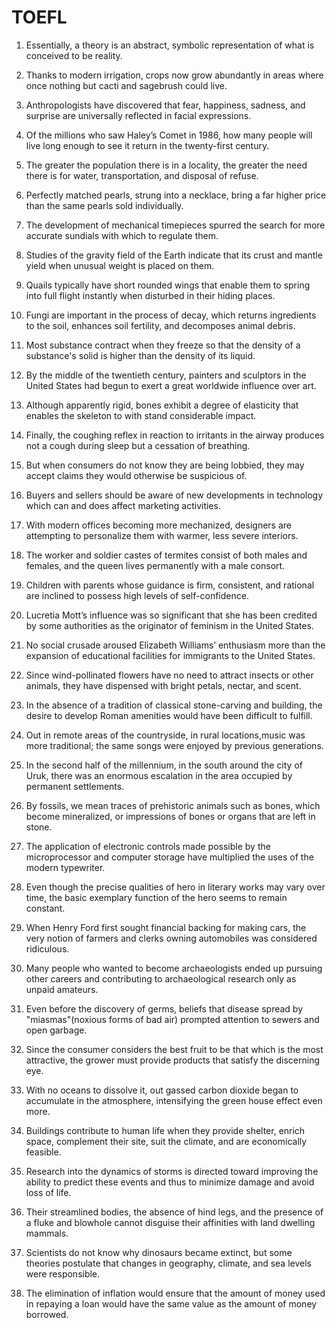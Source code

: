 # TOEFL

1. Essentially, a theory is an abstract, symbolic representation of what is conceived to be reality.

2. Thanks to modern irrigation, crops now grow abundantly in areas where once nothing but cacti and sagebrush could live.

3. Anthropologists have discovered that fear, happiness, sadness, and surprise are universally reflected in facial expressions.

4. Of the millions who saw Haley’s Comet in 1986, how many people will live long enough to see it return in the twenty-first century.

5. The greater the population there is in a locality, the greater the need there is for water, transportation, and disposal of refuse.

6. Perfectly matched pearls, strung into a necklace, bring a far higher price than the same pearls sold individually.

7. The development of mechanical timepieces spurred the search for more accurate sundials with which to regulate them.

8. Studies of the gravity field of the Earth indicate that its crust and mantle yield when unusual weight is placed on them.

9. Quails typically have short rounded wings that enable them to spring into full flight instantly when disturbed in their hiding places.

10. Fungi are important in the process of decay, which returns ingredients to the soil, enhances soil fertility, and decomposes animal debris.

11. Most substance contract when they freeze so that the density of a substance's solid is higher than the density of its liquid.

12. By the middle of the twentieth century, painters and sculptors in the United States had begun to exert a great worldwide influence over art.

13. Although apparently rigid, bones exhibit a degree of elasticity that enables the skeleton to with stand considerable impact.

14. Finally, the coughing reflex in reaction to irritants in the airway produces not a cough during sleep but a cessation of breathing.

15. But when consumers do not know they are being lobbied, they may accept claims they would otherwise be suspicious of.

16. Buyers and sellers should be aware of new developments in technology which can and does affect marketing activities.

17. With modern offices becoming more mechanized, designers are attempting to personalize them with warmer, less severe interiors.

18. The worker and soldier castes of termites consist of both males and females, and the queen lives permanently with a male consort.

19. Children with parents whose guidance is firm, consistent, and rational are inclined to possess high levels of self-confidence.

20. Lucretia Mott’s influence was so significant that she has been credited by some authorities as the originator of feminism in the United States.

21. No social crusade aroused Elizabeth Williams’ enthusiasm more than the expansion of educational facilities for immigrants to the United States.

22. Since wind-pollinated flowers have no need to attract insects or other animals, they have dispensed with bright petals, nectar, and scent.

23. In the absence of a tradition of classical stone-carving and building, the desire to develop Roman amenities would have been difficult to fulfill.

24. Out in remote areas of the countryside, in rural locations,music was more traditional; the same songs were enjoyed by previous generations.

25. In the second half of the millennium, in the south around the city of Uruk, there was an enormous escalation in the area occupied by permanent settlements.

26. By fossils, we mean traces of prehistoric animals such as bones, which become mineralized, or impressions of bones or organs that are left in stone.

27. The application of electronic controls made possible by the microprocessor and computer storage have multiplied the uses of the modern typewriter.

28. Even though the precise qualities of hero in literary works may vary over time, the basic exemplary function of the hero seems to remain constant.

29. When Henry Ford first sought financial backing for making cars, the very notion of farmers and clerks owning automobiles was considered ridiculous.

30. Many people who wanted to become archaeologists ended up pursuing other careers and contributing to archaeological research only as unpaid amateurs.

31. Even before the discovery of germs, beliefs that disease spread by "miasmas"(noxious forms of bad air) prompted attention to sewers and open garbage.

32. Since the consumer considers the best fruit to be that which is the most attractive, the grower must provide products that satisfy the discerning eye.

33. With no oceans to dissolve it, out gassed carbon dioxide began to accumulate in the atmosphere, intensifying the green house effect even more.

34. Buildings contribute to human life when they provide shelter, enrich space, complement their site, suit the climate, and are economically feasible.

35. Research into the dynamics of storms is directed toward improving the ability to predict these events and thus to minimize damage and avoid loss of life.

36. Their streamlined bodies, the absence of hind legs, and the presence of a fluke and blowhole cannot disguise their affinities with land dwelling mammals.

37. Scientists do not know why dinosaurs became extinct, but some theories postulate that changes in geography, climate, and sea levels were responsible.

38. The elimination of inflation would ensure that the amount of money used in repaying a loan would have the same value as the amount of money borrowed.
